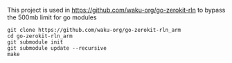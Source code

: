 This project is used in https://github.com/waku-org/go-zerokit-rln to bypass the 500mb limit for go modules
```
git clone https://github.com/waku-org/go-zerokit-rln_arm
cd go-zerokit-rln_arm
git submodule init
git submodule update --recursive
make
```
